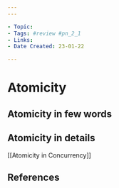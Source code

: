 ```yaml
---
---

- Topic:
- Tags: #review #pn_2_1
- Links:
- Date Created: 23-01-22

---
```


# Atomicity

## Atomicity in few words

## Atomicity in details

[[Atomicity in Concurrency]]
## References
